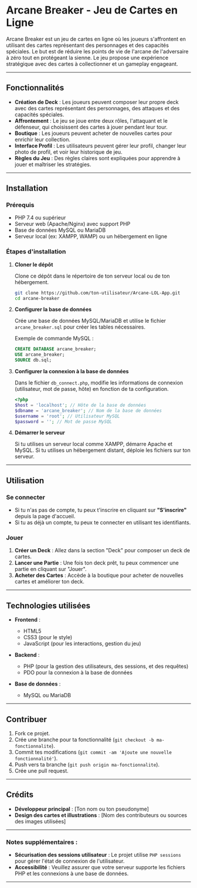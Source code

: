 # Arcane Breaker - Jeu de Cartes en Ligne

Arcane Breaker est un jeu de cartes en ligne où les joueurs s'affrontent en utilisant des cartes représentant des personnages et des capacités spéciales. Le but est de réduire les points de vie de l'arcane de l'adversaire à zéro tout en protégeant la sienne. Le jeu propose une expérience stratégique avec des cartes à collectionner et un gameplay engageant.

---

## Fonctionnalités

- **Création de Deck** : Les joueurs peuvent composer leur propre deck avec des cartes représentant des personnages, des attaques et des capacités spéciales.
- **Affrontement** : Le jeu se joue entre deux rôles, l'attaquant et le défenseur, qui choisissent des cartes à jouer pendant leur tour.
- **Boutique** : Les joueurs peuvent acheter de nouvelles cartes pour enrichir leur collection.
- **Interface Profil** : Les utilisateurs peuvent gérer leur profil, changer leur photo de profil, et voir leur historique de jeu.
- **Règles du Jeu** : Des règles claires sont expliquées pour apprendre à jouer et maîtriser les stratégies.
  
---

## Installation

### Prérequis

- PHP 7.4 ou supérieur
- Serveur web (Apache/Nginx) avec support PHP
- Base de données MySQL ou MariaDB
- Serveur local (ex: XAMPP, WAMP) ou un hébergement en ligne

### Étapes d'installation

1. **Cloner le dépôt**

   Clone ce dépôt dans le répertoire de ton serveur local ou de ton hébergement.

   ```bash
   git clone https://github.com/ton-utilisateur/Arcane-LOL-App.git
   cd arcane-breaker
   ```

2. **Configurer la base de données**

   Crée une base de données MySQL/MariaDB et utilise le fichier `arcane_breaker.sql` pour créer les tables nécessaires.

   Exemple de commande MySQL :

   ```sql
   CREATE DATABASE arcane_breaker;
   USE arcane_breaker;
   SOURCE db.sql;
   ```

3. **Configurer la connexion à la base de données**

   Dans le fichier `db_connect.php`, modifie les informations de connexion (utilisateur, mot de passe, hôte) en fonction de ta configuration.

   ```php
   <?php
   $host = 'localhost'; // Hôte de la base de données
   $dbname = 'arcane_breaker'; // Nom de la base de données
   $username = 'root'; // Utilisateur MySQL
   $password = ''; // Mot de passe MySQL
   ```

4. **Démarrer le serveur**

   Si tu utilises un serveur local comme XAMPP, démarre Apache et MySQL. Si tu utilises un hébergement distant, déploie les fichiers sur ton serveur.

---

## Utilisation

### Se connecter

- Si tu n'as pas de compte, tu peux t'inscrire en cliquant sur **"S'inscrire"** depuis la page d'accueil.
- Si tu as déjà un compte, tu peux te connecter en utilisant tes identifiants.

### Jouer

1. **Créer un Deck** : Allez dans la section "Deck" pour composer un deck de cartes.
2. **Lancer une Partie** : Une fois ton deck prêt, tu peux commencer une partie en cliquant sur "Jouer".
3. **Acheter des Cartes** : Accède à la boutique pour acheter de nouvelles cartes et améliorer ton deck.

---

## Technologies utilisées

- **Frontend** :
  - HTML5
  - CSS3 (pour le style)
  - JavaScript (pour les interactions, gestion du jeu)
  
- **Backend** :
  - PHP (pour la gestion des utilisateurs, des sessions, et des requêtes)
  - PDO pour la connexion à la base de données

- **Base de données** :
  - MySQL ou MariaDB

---

## Contribuer

1. Fork ce projet.
2. Crée une branche pour ta fonctionnalité (`git checkout -b ma-fonctionnalite`).
3. Commit tes modifications (`git commit -am 'Ajoute une nouvelle fonctionnalité'`).
4. Push vers ta branche (`git push origin ma-fonctionnalite`).
5. Crée une pull request.

---

## Crédits

- **Développeur principal** : [Ton nom ou ton pseudonyme]
- **Design des cartes et illustrations** : [Nom des contributeurs ou sources des images utilisées]

---


### Notes supplémentaires :

- **Sécurisation des sessions utilisateur** : Le projet utilise `PHP sessions` pour gérer l'état de connexion de l'utilisateur.
- **Accessibilité** : Veuillez assurer que votre serveur supporte les fichiers PHP et les connexions à une base de données.

---
